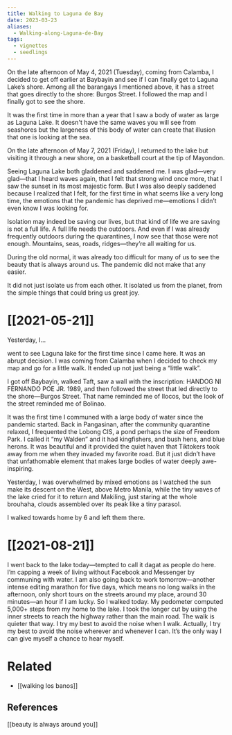 ```yaml
---
title: Walking to Laguna de Bay
date: 2023-03-23
aliases:
  - Walking-along-Laguna-de-Bay
tags:
  - vignettes
  - seedlings
---
```

On the late afternoon of May 4, 2021 (Tuesday), coming from Calamba, I decided to get off earlier at Baybayin and see if I can finally get to Laguna Lake’s shore. Among all the barangays I mentioned above, it has a street that goes directly to the shore: Burgos Street. I followed the map and I finally got to see the shore.

It was the first time in more than a year that I saw a body of water as large as Laguna Lake. It doesn't have the same waves you will see from seashores but the largeness of this body of water can create that illusion that one is looking at the sea.

On the late afternoon of May 7, 2021 (Friday), I returned to the lake but visiting it through a new shore, on a basketball court at the tip of Mayondon.

Seeing Laguna Lake both gladdened and saddened me. I was glad—very glad—that I heard waves again, that I felt that strong wind once more, that I saw the sunset in its most majestic form. But I was also deeply saddened because I realized that I felt, for the first time in what seems like a very long time, the emotions that the pandemic has deprived me—emotions I didn’t even know I was looking for.

Isolation may indeed be saving our lives, but that kind of life we are saving is not a full life. A full life needs the outdoors. And even if I was already frequently outdoors during the quarantines, I now see that those were not enough. Mountains, seas, roads, ridges—they’re all waiting for us.

During the old normal, it was already too difficult for many of us to see the beauty that is always around us. The pandemic did not make that any easier.

It did not just isolate us from each other. It isolated us from the planet, from the simple things that could bring us great joy.

# [[2021-05-21]]

Yesterday, I…  
  
went to see Laguna lake for the first time since I came here. It was an abrupt decision. I was coming from Calamba when I decided to check my map and go for a little walk. It ended up not just being a “little walk”.  
  
I got off Baybayin, walked Taft, saw a wall with the inscription: HANDOG NI FERNANDO POE JR. 1989, and then followed the street that led directly to the shore—Burgos Street. That name reminded me of Ilocos, but the look of the street reminded me of Bolinao.  
  
It was the first time I communed with a large body of water since the pandemic started. Back in Pangasinan, after the community quarantine relaxed, I frequented the Lobong CIS, a pond perhaps the size of Freedom Park. I called it “my Walden” and it had kingfishers, and bush hens, and blue herons. It was beautiful and it provided the quiet haven that Tiktokers took away from me when they invaded my favorite road. But it just didn’t have that unfathomable element that makes large bodies of water deeply awe-inspiring.  
  
Yesterday, I was overwhelmed by mixed emotions as I watched the sun make its descent on the West, above Metro Manila, while the tiny waves of the lake cried for it to return and Makiling, just staring at the whole brouhaha, clouds assembled over its peak like a tiny parasol.  
  
I walked towards home by 6 and left them there.

# [[2021-08-21]]

I went back to the lake today—tempted to call it dagat as people do here. I’m capping a week of living without Facebook and Messenger by communing with water. I am also going back to work tomorrow—another intense editing marathon for five days, which means no long walks in the afternoon, only short tours on the streets around my place, around 30 minutes—an hour if I am lucky. So I walked today. My pedometer computed 5,000+ steps from my home to the lake. I took the longer cut by using the inner streets to reach the highway rather than the main road. The walk is quieter that way. I try my best to avoid the noise when I walk. Actually, I try my best to avoid the noise wherever and whenever I can. It’s the only way I can give myself a chance to hear myself.

# Related

- [[walking los banos]]

## References

[[beauty is always around you]]